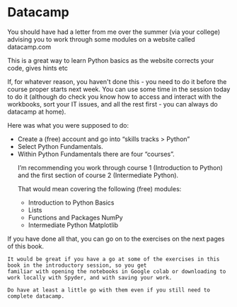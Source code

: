
# Datacamp

You should have had a letter from me over the summer (via your college) advising you to work through some modules on a website called datacamp.com

This is a great way to learn Python basics as the website corrects your code, gives hints etc

If, for whatever reason, you haven't done this - you need to do it before the course proper starts next week. You can use some time in the session today to do it (although do check you know how to access and interact with the workbooks, sort your IT issues, and all the rest first - you can always do datacamp at home).

Here was what you were supposed to do:

<ul>
<li>Create a (free) account and go into “skills tracks > Python”
<li>Select Python Fundamentals.
<li>Within Python Fundamentals there are four “courses”.

I’m recommending you work through course 1 (Introduction to Python)
and the first section of course 2 (Intermediate Python).

That would mean covering the following (free) modules:
<ul>
<li>Introduction to Python Basics
<li>Lists
<li>Functions and Packages NumPy
<li>Intermediate Python Matplotlib
</ul>
</ul>

If you have done all that, you can go on to the exercises on the next
pages of this book.

```{warning}
It would be great if you have a go at some of the exercises in this
book in the introductory session, so you get
familiar with opening the notebooks in Google colab or downloading to
work locally with Spyder, and with saving your work.

Do have at least a little go with them even if you still need to
complete datacamp.

```
